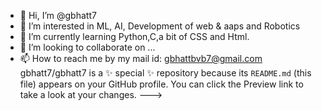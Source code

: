 - 👋 Hi, I’m @gbhatt7
- 👀 I’m interested in ML, AI, Development of web & aaps and Robotics
- 🌱 I’m currently learning Python,C,a bit of CSS and Html.
- 💞️ I’m looking to collaborate on ...
- 📫 How to reach me by my mail id: gbhattbvb7@gmail.com
gbhatt7/gbhatt7 is a ✨ special ✨ repository because its `README.md` (this file) appears on your GitHub profile.
You can click the Preview link to take a look at your changes.
--->
